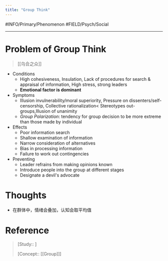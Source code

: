 ```yaml
---
title: "Group Think"
---
```



#INFO/Primary/Phenomenon #FIELD/Psych/Social 

---

# Problem of Group Think

> [[乌合之众]]

- Conditions
    * High cohesiveness, Insulation, Lack of procedures for search & appraisal of information, High stress, strong leaders
    * **Emotional factor is dominant**
- Symptoms
    * Illusion invulnerability/moral superiority, Pressure on dissenters/self-censorship, Collective rationalization< Stereotypes out-groups,Illusion of unanimity
    * *Group Polarization*:  tendency for group decision to be more extreme than those made by individual
- Effects
    * Poor information search
    * Shallow examination of information
    * Narrow consideration of alternatives
    * Bias in processing information
    * Failure to work out contingencies
- Preventing
    * Leader refrains from making opinions known
    * Introduce people into the group at different stages
    * Designate a devil's advocate

# Thoughts

- 在群体中，情绪会叠加，认知会取平均值

# Reference


> [Study:: ]
> 
> [Concept:: [[Group]]]